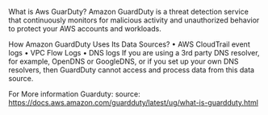 What is Aws GuarDuty?
Amazon GuardDuty is a threat detection service that continuously monitors for malicious activity and unauthorized behavior to protect your AWS accounts and workloads.


How Amazon GuardDuty Uses Its Data Sources?
•	AWS CloudTrail event logs
•	VPC Flow Logs
•	DNS logs
If you are using a 3rd party DNS resolver, for example, OpenDNS or GoogleDNS, or if you set up your own DNS resolvers, then GuardDuty cannot access and process data from this data source.

For More information Guarduty: source: https://docs.aws.amazon.com/guardduty/latest/ug/what-is-guardduty.html

